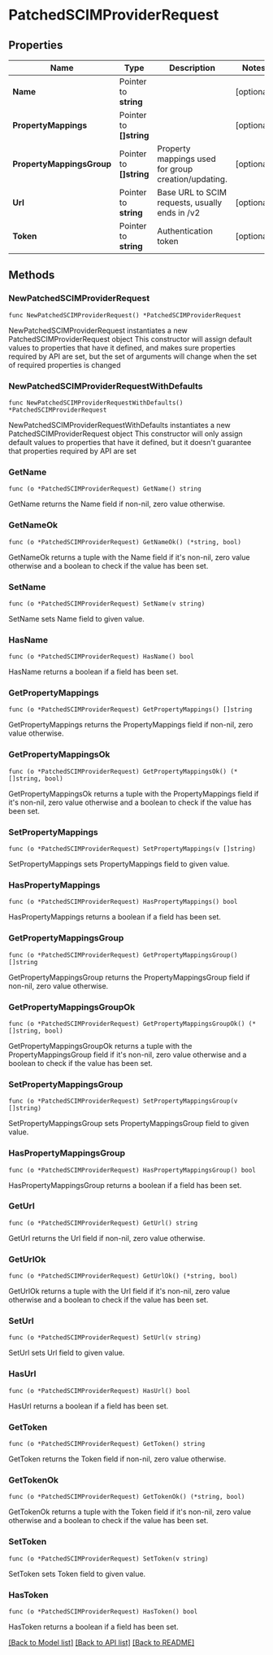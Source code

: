 # PatchedSCIMProviderRequest

## Properties

Name | Type | Description | Notes
------------ | ------------- | ------------- | -------------
**Name** | Pointer to **string** |  | [optional] 
**PropertyMappings** | Pointer to **[]string** |  | [optional] 
**PropertyMappingsGroup** | Pointer to **[]string** | Property mappings used for group creation/updating. | [optional] 
**Url** | Pointer to **string** | Base URL to SCIM requests, usually ends in /v2 | [optional] 
**Token** | Pointer to **string** | Authentication token | [optional] 

## Methods

### NewPatchedSCIMProviderRequest

`func NewPatchedSCIMProviderRequest() *PatchedSCIMProviderRequest`

NewPatchedSCIMProviderRequest instantiates a new PatchedSCIMProviderRequest object
This constructor will assign default values to properties that have it defined,
and makes sure properties required by API are set, but the set of arguments
will change when the set of required properties is changed

### NewPatchedSCIMProviderRequestWithDefaults

`func NewPatchedSCIMProviderRequestWithDefaults() *PatchedSCIMProviderRequest`

NewPatchedSCIMProviderRequestWithDefaults instantiates a new PatchedSCIMProviderRequest object
This constructor will only assign default values to properties that have it defined,
but it doesn't guarantee that properties required by API are set

### GetName

`func (o *PatchedSCIMProviderRequest) GetName() string`

GetName returns the Name field if non-nil, zero value otherwise.

### GetNameOk

`func (o *PatchedSCIMProviderRequest) GetNameOk() (*string, bool)`

GetNameOk returns a tuple with the Name field if it's non-nil, zero value otherwise
and a boolean to check if the value has been set.

### SetName

`func (o *PatchedSCIMProviderRequest) SetName(v string)`

SetName sets Name field to given value.

### HasName

`func (o *PatchedSCIMProviderRequest) HasName() bool`

HasName returns a boolean if a field has been set.

### GetPropertyMappings

`func (o *PatchedSCIMProviderRequest) GetPropertyMappings() []string`

GetPropertyMappings returns the PropertyMappings field if non-nil, zero value otherwise.

### GetPropertyMappingsOk

`func (o *PatchedSCIMProviderRequest) GetPropertyMappingsOk() (*[]string, bool)`

GetPropertyMappingsOk returns a tuple with the PropertyMappings field if it's non-nil, zero value otherwise
and a boolean to check if the value has been set.

### SetPropertyMappings

`func (o *PatchedSCIMProviderRequest) SetPropertyMappings(v []string)`

SetPropertyMappings sets PropertyMappings field to given value.

### HasPropertyMappings

`func (o *PatchedSCIMProviderRequest) HasPropertyMappings() bool`

HasPropertyMappings returns a boolean if a field has been set.

### GetPropertyMappingsGroup

`func (o *PatchedSCIMProviderRequest) GetPropertyMappingsGroup() []string`

GetPropertyMappingsGroup returns the PropertyMappingsGroup field if non-nil, zero value otherwise.

### GetPropertyMappingsGroupOk

`func (o *PatchedSCIMProviderRequest) GetPropertyMappingsGroupOk() (*[]string, bool)`

GetPropertyMappingsGroupOk returns a tuple with the PropertyMappingsGroup field if it's non-nil, zero value otherwise
and a boolean to check if the value has been set.

### SetPropertyMappingsGroup

`func (o *PatchedSCIMProviderRequest) SetPropertyMappingsGroup(v []string)`

SetPropertyMappingsGroup sets PropertyMappingsGroup field to given value.

### HasPropertyMappingsGroup

`func (o *PatchedSCIMProviderRequest) HasPropertyMappingsGroup() bool`

HasPropertyMappingsGroup returns a boolean if a field has been set.

### GetUrl

`func (o *PatchedSCIMProviderRequest) GetUrl() string`

GetUrl returns the Url field if non-nil, zero value otherwise.

### GetUrlOk

`func (o *PatchedSCIMProviderRequest) GetUrlOk() (*string, bool)`

GetUrlOk returns a tuple with the Url field if it's non-nil, zero value otherwise
and a boolean to check if the value has been set.

### SetUrl

`func (o *PatchedSCIMProviderRequest) SetUrl(v string)`

SetUrl sets Url field to given value.

### HasUrl

`func (o *PatchedSCIMProviderRequest) HasUrl() bool`

HasUrl returns a boolean if a field has been set.

### GetToken

`func (o *PatchedSCIMProviderRequest) GetToken() string`

GetToken returns the Token field if non-nil, zero value otherwise.

### GetTokenOk

`func (o *PatchedSCIMProviderRequest) GetTokenOk() (*string, bool)`

GetTokenOk returns a tuple with the Token field if it's non-nil, zero value otherwise
and a boolean to check if the value has been set.

### SetToken

`func (o *PatchedSCIMProviderRequest) SetToken(v string)`

SetToken sets Token field to given value.

### HasToken

`func (o *PatchedSCIMProviderRequest) HasToken() bool`

HasToken returns a boolean if a field has been set.


[[Back to Model list]](../README.md#documentation-for-models) [[Back to API list]](../README.md#documentation-for-api-endpoints) [[Back to README]](../README.md)


